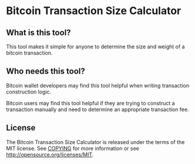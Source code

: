 Bitcoin Transaction Size Calculator
=====================================

What is this tool?
----------------

This tool makes it simple for anyone to determine the size and weight of a bitcoin transaction.

Who needs this tool?
----------------
Bitcoin wallet developers may find this tool helpful when writing transaction construction logic.

Bitcoin users may find this tool helpful if they are trying to construct a transaction manually and need to determine an appropriate transaction fee.

License
-------

The Bitcoin Transaction Size Calculator is released under the terms of the MIT license. See [COPYING](COPYING) for more
information or see http://opensource.org/licenses/MIT.

